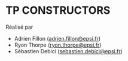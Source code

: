 TP CONSTRUCTORS
===============

Réalisé par

* Adrien Fillon (adrien.fillon@epsi.fr)
* Ryon Thorpe (ryon.thorpe@epsi.fr)
* Sébastien Debici (sebastien.debici@epsi.fr)
